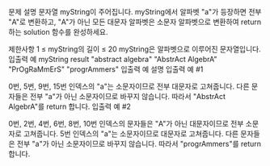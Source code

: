 문제 설명
문자열 myString이 주어집니다. myString에서 알파벳 "a"가 등장하면 전부 "A"로 변환하고, "A"가 아닌 모든 대문자 알파벳은 소문자 알파벳으로 변환하여 return 하는 solution 함수를 완성하세요.

제한사항
1 ≤ myString의 길이 ≤ 20
myString은 알파벳으로 이루어진 문자열입니다.
입출력 예
myString	result
"abstract algebra"	"AbstrAct AlgebrA"
"PrOgRaMmErS"	"progrAmmers"
입출력 예 설명
입출력 예 #1

0번, 5번, 9번, 15번 인덱스의 "a"는 소문자이므로 전부 대문자로 고쳐줍니다.
다른 문자들은 전부 "a"가 아닌 소문자이므로 바꾸지 않습니다.
따라서 "AbstrAct AlgebrA"를 return 합니다.
입출력 예 #2

0번, 2번, 4번, 6번, 8번, 10번 인덱스의 문자들은 "A"가 아닌 대문자이므로 전부 소문자로 고쳐줍니다.
5번 인덱스의 "a"는 소문자이므로 대문자로 고쳐줍니다.
다른 문자들은 전부 "a"가 아닌 소문자이므로 바꾸지 않습니다.
따라서 "progrAmmers"를 return 합니다.